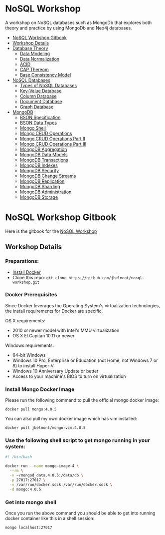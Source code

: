 # NoSQL Workshop

A workshop on NoSQL databases such as MongoDb that explores both theory and practice by using MongoDb and Neo4j databases.

* [NoSQL Workshop Gitbook](#api-workshop-gitbook)
* [Workshop Details](#workshop-details)
* [Database Theory](docs/database-theory.md)
    * [Data Modeling](docs/data-modeling.md)
    * [Data Normalization](docs/data-normalization.md)
    * [ACID](docs/acid.md)
    * [CAP Thereom](docs/cap.md)
    * [Base Consistency Model](docs/base-consistency-model.md)
* [NoSQL Databases](docs/nosql-databases.md)
    * [Types of NoSQL Databases](docs/types-of-nosql-databases.md)
    * [Key-Value Database](docs/key-value-database.md)
    * [Column Database](docs/column-database.md)
    * [Document Database](docs/document-database.md)
    * [Graph Database](docs/graph-database.md)
* [MongoDB](docs/mongodb.md)
    * [BSON Specification](docs/bson-specification.md)
    * [BSON Data Types](docs/bson-data-types.md)
    * [Mongo Shell](docs/mongo-shell.md)
    * [Mongo CRUD Operations](docs/mongo-crud-operations.md)
    * [Mongo CRUD Operations Part II](docs/mongo-crud-operations-part2.md)
    * [Mongo CRUD Operations Part III](docs/mongo-crud-operations-part3.md)
    * [MongoDB Aggregation](docs/mongodb-aggregation.md)
    * [MongoDB Data Models](docs/mongodb_data_models.md)
    * [MongoDB Transactions](docs/mongodb_transactions.md)
    * [MongoDB Indexes](docs/mongodb_indexes.md)
    * [MongoDB Security](docs/mongodb_security.md)
    * [MongoDB Change Streams](docs/mongodb_change_streams.md)
    * [MongoDB Replication](docs/mongodb_replication.md)
    * [MongoDB Sharding](docs/mongodb_sharding.md)
    * [MongoDB Administration](docs/mongodb_administration.md)
    * [MongoDB Storage](docs/mongodb_storage.md)

# NoSQL Workshop Gitbook

Here is the gitbook for the [NoSQL Workshop](https://www.marcelbelmont.com/nosql-workshop)

## Workshop Details

### Preparations:

* [Install Docker](https://docs.docker.com/engine/installation/)
* Clone this repo: `git clone https://github.com/jbelmont/nosql-workshop.git`

### Docker Prerequisites

Since Docker leverages the Operating System's virtualization technologies, the install requirements for Docker are specific.

OS X requirements:

- 2010 or newer model with Intel's MMU virtualization
- OS X El Capitan 10.11 or newer

Windows requirements:

- 64-bit Windows
- Windows 10 Pro, Enterprise or Education (not Home, not Windows 7 or 8) to install Hyper-V
- Windows 10 Anniversary Update or better
- Access to your machine's BIOS to turn on virtualization

### Install Mongo Docker Image

Please run the following command to pull the official mongo docker image:

`docker pull mongo:4.0.5`

You can also pull my own docker image which has vim installed:

`docker pull jbelmont/mongo-vim:4.0.5`


### Use the following shell script to get mongo running in your system:

```bash
#! /bin/bash

docker run --name mongo-image-4 \
  --rm \
  -v ~/mongod_data.4.0.5:/data/db \
  -p 27017:27017 \
  -v /var/run/docker.sock:/var/run/docker.sock \
  -d mongo:4.0.5
```

### Get into mongo shell

Once you run the above command you should be able to get into running docker container like this in a shell session:

`mongo localhost:27017`
